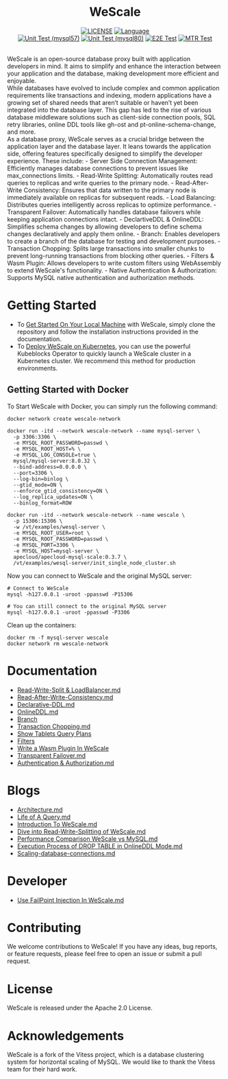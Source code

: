 

<div align="center">
    <h1>WeScale</h1>

[![LICENSE](https://img.shields.io/badge/License-Apache%202.0-green.svg)](https://github.com/wesql/wescale/blob/vitess-release-16.0-dev/LICENSE)
[![Language](https://img.shields.io/badge/Language-Go-blue.svg)](https://go.dev/)
<br/>
[![Unit Test (mysql57)](https://github.com/wesql/wescale/actions/workflows/unit_test_mysql57.yml/badge.svg?branch=main)](https://github.com/wesql/wescale/actions/workflows/unit_test_mysql57.yml)
[![Unit Test (mysql80)](https://github.com/wesql/wescale/actions/workflows/unit_test_mysql80.yml/badge.svg?branch=main)](https://github.com/wesql/wescale/actions/workflows/unit_test_mysql80.yml)
[![E2E Test](https://github.com/wesql/wescale/actions/workflows/cluster_endtoend_wesql.yml/badge.svg?branch=main)](https://github.com/wesql/wescale/actions/workflows/cluster_endtoend_wesql.yml)
[![MTR Test](https://github.com/wesql/wescale/actions/workflows/wescale_wesql_performance_docker.yml/badge.svg)](https://github.com/wesql/wescale/actions/workflows/wescale_wesql_performance_docker.yml)

</div>


<br/>
WeScale is an open-source database proxy built with application developers in mind. It aims to simplify and enhance the 
interaction between your application and the database, making development more efficient and enjoyable.
<br/>
While databases have evolved to include complex and common application requirements like transactions and indexing, 
modern applications have a growing set of shared needs that aren’t suitable or haven’t yet been integrated into the database layer. 
This gap has led to the rise of various database middleware solutions such as 
client-side connection pools, SQL retry libraries, online DDL tools like gh-ost and pt-online-schema-change, and more.
<br/>
As a database proxy, WeScale serves as a crucial bridge between the application layer and the database layer.
It leans towards the application side, offering features specifically designed to simplify the developer experience. These include:
- Server Side Connection Management: Efficiently manages database connections to prevent issues like max_connections limits.
- Read-Write Splitting: Automatically routes read queries to replicas and write queries to the primary node.
- Read-After-Write Consistency: Ensures that data written to the primary node is immediately available on replicas for subsequent reads.
- Load Balancing: Distributes queries intelligently across replicas to optimize performance.
- Transparent Failover: Automatically handles database failovers while keeping application connections intact.
- DeclartiveDDL & OnlineDDL: Simplifies schema changes by allowing developers to define schema changes declaratively and apply them online.
- Branch: Enables developers to create a branch of the database for testing and development purposes.
- Transaction Chopping: Splits large transactions into smaller chunks to prevent long-running transactions from blocking other queries.
- Filters & Wasm Plugin: Allows developers to write custom filters using WebAssembly to extend WeScale's functionality.
- Native Authentication & Authorization: Supports MySQL native authentication and authorization methods.

# Getting Started
* To [Get Started On Your Local Machine](doc%2Ftoturial%2F00-Deploy%26Debug.md) with WeScale, simply clone the repository and follow the installation instructions
provided in the documentation.
* To [Deploy WeScale on Kubernetes](doc%2Ftoturial%2F11-Getting-Started-with-Kubernetes.md), 
you can use the powerful Kubeblocks Operator to quickly launch a WeScale cluster in a Kubernetes cluster. We recommend this method for production environments. 

## Getting Started with Docker
To Start WeScale with Docker, you can simply run the following command:
```shell
docker network create wescale-network

docker run -itd --network wescale-network --name mysql-server \
  -p 3306:3306 \
  -e MYSQL_ROOT_PASSWORD=passwd \
  -e MYSQL_ROOT_HOST=% \
  -e MYSQL_LOG_CONSOLE=true \
  mysql/mysql-server:8.0.32 \
  --bind-address=0.0.0.0 \
  --port=3306 \
  --log-bin=binlog \
  --gtid_mode=ON \
  --enforce_gtid_consistency=ON \
  --log_replica_updates=ON \
  --binlog_format=ROW

docker run -itd --network wescale-network --name wescale \
  -p 15306:15306 \
  -w /vt/examples/wesql-server \
  -e MYSQL_ROOT_USER=root \
  -e MYSQL_ROOT_PASSWORD=passwd \
  -e MYSQL_PORT=3306 \
  -e MYSQL_HOST=mysql-server \
  apecloud/apecloud-mysql-scale:0.3.7 \
  /vt/examples/wesql-server/init_single_node_cluster.sh
```

Now you can connect to WeScale and the original MySQL server:
```shell
# Connect to WeScale
mysql -h127.0.0.1 -uroot -ppasswd -P15306

# You can still connect to the original MySQL server
mysql -h127.0.0.1 -uroot -ppasswd -P3306
```

Clean up the containers:
```shell
docker rm -f mysql-server wescale
docker network rm wescale-network
```

# Documentation
* [Read-Write-Split & LoadBalancer.md](doc%2Ftoturial%2F03-Read-Write-Split%20%26%20LoadBalancer.md)
* [Read-After-Write-Consistency.md](doc%2Ftoturial%2F04-Read-After-Write-Consistency.md)
* [Declarative-DDL.md](doc%2Ftoturial%2F14-Declarative-DDL.md)
* [OnlineDDL.md](doc%2Ftoturial%2F07-OnlineDDL.md)
* [Branch](doc%2Ftoturial%2F08-Branch.md)
* [Transaction Chopping.md](doc%2Ftoturial%2F09-Transaction-Chopping.md)
* [Show Tablets Query Plans](doc%2Ftoturial%2F10-Show%20Tablets%20Query%20Plans.md)
* [Filters](doc%2Ftoturial%2F12-Filters.md)
* [Write a Wasm Plugin In WeScale](doc%2Ftoturial%2F13-Write-a-Wasm-Plugin-In-WeScale.md)
* [Transparent Failover.md](doc%2Ftoturial%2F05-Transparent%20Failover.md)
* [Authentication & Authorization.md](doc%2Ftoturial%2F06-Authentication%26Authorization.md)

# Blogs
* [Architecture.md](doc%2Ftoturial%2F01-Architecture.md)
* [Life of A Query.md](doc%2Ftoturial%2F02-Life%20of%20A%20Query.md)
* [Introduction To WeScale.md](doc%2Fblogs%2FIntroduction%20To%20WeScale.md)
* [Dive into Read-Write-Splitting of WeScale.md](doc%2Fblogs%2FDive%20into%20Read-Write-Splitting%20of%20WeScale.md)
* [Performance Comparison WeScale vs MySQL.md](doc%2Fblogs%2FPerformance%20Comparison%20WeScale%20vs%20MySQL.md)
* [Execution Process of DROP TABLE in OnlineDDL Mode.md](doc%2Fblogs%2FExecution%20Process%20of%20DROP%20TABLE%20in%20OnlineDDL%20Mode.md)
* [Scaling-database-connections.md](doc%2Fblogs%2FScaling-database-connections.md)

# Developer
* [Use FailPoint Injection In WeScale.md](doc%2Fdeveloper%2FUse%20FailPoint%20Injection%20In%20WeScale.md)

# Contributing
We welcome contributions to WeScale! If you have any ideas, bug reports, or feature requests,
please feel free to open an issue or submit a pull request.

# License
WeScale is released under the Apache 2.0 License.

# Acknowledgements
WeScale is a fork of the Vitess project, which is a database clustering system for horizontal scaling of MySQL.
We would like to thank the Vitess team for their hard work.
